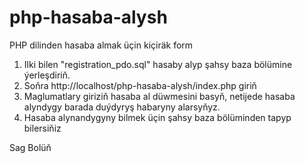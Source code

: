 # php-hasaba-alysh
PHP dilinden hasaba almak üçin kiçiräk form
 1) Ilki bilen "registration_pdo.sql" hasaby alyp şahsy baza bölümine ýerleşdiriň.
 2) Soňra http://localhost/php-hasaba-alysh/index.php giriň
 3) Maglumatlary giriziň hasaba al düwmesini basyň, netijede hasaba alyndygy barada duýdyryş habaryny alarsyňyz.
 4) Hasaba alynandygyny bilmek üçin şahsy baza bölüminden tapyp bilersiňiz
 
 
 Sag Bolüň
